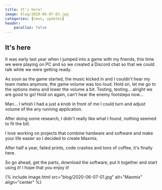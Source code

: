 ```yaml
---
title: It's here!
image: blog/2020-06-07-03.jpg
categories: [news, updates]
header:
    parallax: false
---
```


## It's here

It was early last year when I jumped into a game with my friends, this time we were playing on PC and so we created a Discord chat so that we could talk while we were getting ready.

As soon as the game started, the music kicked in and I couldn't hear my team mates anymore, the game volume was too loud. Hold on, let me go to the options menu and lower the volume a bit. Testing, testing... alright we are good to go! Hold on again, can't hear the enemy footsteps now...

Man... I whish I had a just a knob in front of me I could turn and adjust volume of the any running application.

After doing some research, I didn't really like what I found, nothing seemed to fit the bill.

I love working on projects that combine hardware and software and make your life easier so I decided to create Maxmix.

After half a year, failed prints, code crashes and tons of coffee, it's finally here.

So go ahead, get the parts, download the software, put it together and start using it! I hope that you enjoy it!

{% include image.html
    src="blog/2020-06-07-01.jpg"
    alt="Maxmix"
    align="center"
%}
